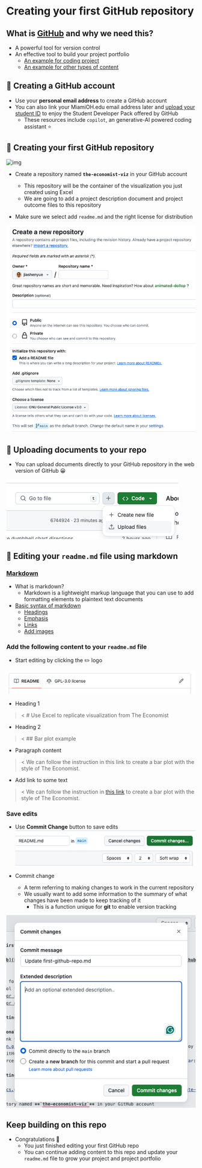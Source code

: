 
# Creating your first GitHub repository

## What is [GitHub](https://docs.github.com/en/get-started/start-your-journey/about-github-and-git) and why we need this?

- A powerful tool for version control
- An effective tool to build your project portfolio
  - [An example for coding project](https://github.com/tianjialiu)
  - [An example for other types of content](https://github.com/rbavery)

## &#128640; Creating a GitHub account

- Use your **personal email address** to create a GitHub account
- You can also link your MiamiOH.edu email address later and [upload your student ID](https://education.github.com/discount_requests/12743356/additional_information) to enjoy the Student Developer Pack offered by GitHub
    - These resources include `copilot`, an generative-AI powered coding assistant 	:star:

## &#128640; Creating your first GitHub repository

![img](https://docs.github.com/assets/cb-34248/mw-1440/images/help/repository/repo-create-global-nav-update.webp)

- Create a repository named **`the-economist-viz`** in your GitHub account
    - This repository will be the container of the visualization you just created using Excel
    - We are going to add a project description document and project outcome files to this repository

- Make sure we select add `readme.md` and the right license for distribution

![img](https://github.com/jiashenyue/data-viz-non-coders-boot-camp/blob/main/pictures/58-git-create-repo.png)

## &#128640; Uploading documents to your repo

- You can upload documents directly to your GitHub repository in the web version of GitHub &#128512;

![img](https://github.com/jiashenyue/data-viz-non-coders-boot-camp/blob/main/pictures/57-git-upload-doc.png)
  

## &#128640; Editing your `readme.md` file using markdown

### [Markdown](https://www.markdownguide.org/getting-started/)

- What is markdown?
  - Markdown is a lightweight markup language that you can use to add formatting elements to plaintext text documents
- [Basic syntax of markdown](https://www.markdownguide.org/basic-syntax/)
  - [Headings](https://www.markdownguide.org/basic-syntax/#headings)
  - [Emphasis](https://www.markdownguide.org/basic-syntax/#emphasis)
  - [Links](https://www.markdownguide.org/basic-syntax/#links)
  - [Add images](https://www.markdownguide.org/basic-syntax/#images-1)

### Add the following content to your `readme.md` file

- Start editing by clicking the :pencil2: logo

![img](https://github.com/jiashenyue/data-viz-non-coders-boot-camp/blob/main/pictures/59-edit-readme.png)

- Heading 1
>&lt; # Use Excel to replicate visualization from The Economist

- Heading 2
>&lt; ## Bar plot example

- Paragraph content
>&lt; We can follow the instruction in this link to create a bar plot with the style of The Economist.

- Add link to some text
>&lt; We can follow the instruction in [this link](https://github.com/jiashenyue/data-viz-non-coders-boot-camp/blob/main/replicate-the-economist-viz-excel.md) to create a bar plot with the style of The Economist.

### Save edits

- Use **Commit Change** button to save edits
![img](https://github.com/jiashenyue/data-viz-non-coders-boot-camp/blob/main/pictures/60-commit-change.png)

- Commit change
  - A term referring to making changes to work in the current repository
  - We usually want to add some information to the summary of what changes have been made to keep tracking of it
    - This is a function unique for **git** to enable version tracking

![img](https://github.com/jiashenyue/data-viz-non-coders-boot-camp/blob/main/pictures/61-describe-change.png)

## Keep building on this repo

- Congratulations :purple_heart:
  - You just finished editing your first GitHub repo
  - You can continue adding content to this repo and update your `readme.md` file to grow your project and project portfolio
